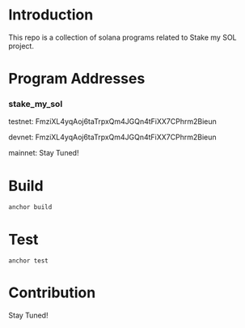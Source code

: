 # Introduction
This repo is a collection of solana programs related to Stake my SOL project.

# Program Addresses
### stake_my_sol
testnet: FmziXL4yqAoj6taTrpxQm4JGQn4tFiXX7CPhrm2Bieun

devnet: FmziXL4yqAoj6taTrpxQm4JGQn4tFiXX7CPhrm2Bieun

mainnet: Stay Tuned!

# Build
`anchor build`

# Test
`anchor test`

# Contribution
Stay Tuned!



